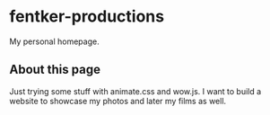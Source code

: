 # fentker-productions
My personal homepage.

## About this page
Just trying some stuff with animate.css and wow.js. I want to build a website to showcase my photos and later my films as well.
